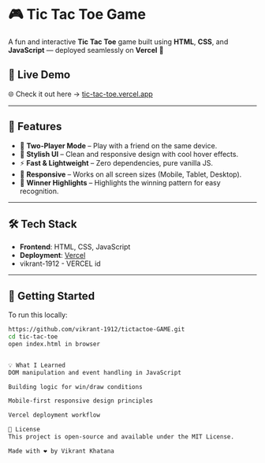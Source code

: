 # 🎮 Tic Tac Toe Game

A fun and interactive **Tic Tac Toe** game built using **HTML**, **CSS**, and **JavaScript** — deployed seamlessly on **Vercel** 🚀


## 🔗 Live Demo
🌐 Check it out here → [tic-tac-toe.vercel.app](https://tictactoe-game-sage.vercel.app/)

---

## 📌 Features

- 🧠 **Two-Player Mode** – Play with a friend on the same device.
- 🎨 **Stylish UI** – Clean and responsive design with cool hover effects.
- ⚡ **Fast & Lightweight** – Zero dependencies, pure vanilla JS.
- 📱 **Responsive** – Works on all screen sizes (Mobile, Tablet, Desktop).
- 🎉 **Winner Highlights** – Highlights the winning pattern for easy recognition.

---


## 🛠️ Tech Stack

- **Frontend**: HTML, CSS, JavaScript
- **Deployment**: [Vercel](https://vercel.com)
- vikrant-1912 - VERCEL id

---

## 🚀 Getting Started

To run this locally:

```bash
https://github.com/vikrant-1912/tictactoe-GAME.git
cd tic-tac-toe
open index.html in browser


💡 What I Learned
DOM manipulation and event handling in JavaScript

Building logic for win/draw conditions

Mobile-first responsive design principles

Vercel deployment workflow

📃 License
This project is open-source and available under the MIT License.

Made with ❤️ by Vikrant Khatana
